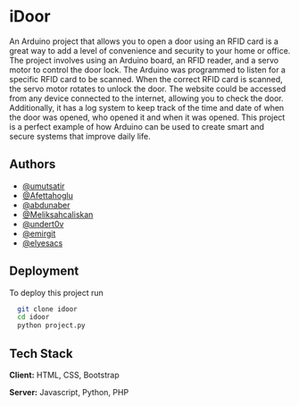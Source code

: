 # iDoor

An Arduino project that allows you to open a door using an RFID card is a great way to add a level of convenience and security to your home or office. The project involves using an Arduino board, an RFID reader, and a servo motor to control the door lock. The Arduino was programmed to listen for a specific RFID card to be scanned. When the correct RFID card is scanned, the servo motor rotates to unlock the door. The website could be accessed from any device connected to the internet, allowing you to check the door. Additionally, it has a log system to keep track of the time and date of when the door was opened, who opened it and when it was opened. This project is a perfect example of how Arduino can be used to create smart and secure systems that improve daily life.



## Authors

- [@umutsatir](https://www.github.com/umutsatir)
- [@Afettahoglu](https://github.com/Afettahoglu)
- [@abdunaber](https://www.github.com/abdunaber)
- [@Meliksahcaliskan](https://www.github.com/Meliksahcaliskan)
- [@undert0v](https://www.github.com/undert0v)
- [@emirgit](https://www.github.com/emirgit)
- [@elyesacs](https://www.github.com/elyesacs)



## Deployment

To deploy this project run

```bash
  git clone idoor
  cd idoor
  python project.py
```



## Tech Stack

**Client:** HTML, CSS, Bootstrap

**Server:** Javascript, Python, PHP

